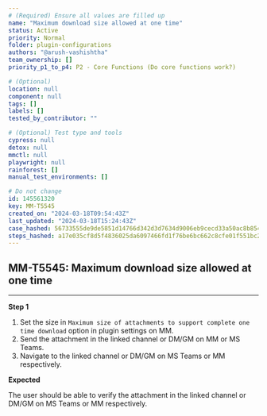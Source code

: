 ```yaml
---
# (Required) Ensure all values are filled up
name: "Maximum download size allowed at one time"
status: Active
priority: Normal
folder: plugin-configurations
authors: "@arush-vashishtha"
team_ownership: []
priority_p1_to_p4: P2 - Core Functions (Do core functions work?)

# (Optional)
location: null
component: null
tags: []
labels: []
tested_by_contributor: ""

# (Optional) Test type and tools
cypress: null
detox: null
mmctl: null
playwright: null
rainforest: []
manual_test_environments: []

# Do not change
id: 145561320
key: MM-T5545
created_on: "2024-03-18T09:54:43Z"
last_updated: "2024-03-18T15:24:43Z"
case_hashed: 56733555de9de5851d14766d342d3d7634d9006eb9cecd33a50ac8b854cce571e92f4b9330fade1a6e73991e429d4d9d
steps_hashed: a17e035cf8d5f4836025da6097466fd1f76be6bc662c8cfe01f551bc2ba9d4aeb29c31b7a4fbe4f9bba90b94b6424171
---
```


<!-- (Auto-generated) Based on frontmatter's "key" and "name" -->

## MM-T5545: Maximum download size allowed at one time

---

**Step 1**

1. Set the size in `Maximum size of attachments to support complete one time download` option in plugin settings on MM.
2. Send the attachment in the linked channel or DM/GM on MM or MS Teams.
3. Navigate to the linked channel or DM/GM on MS Teams or MM respectively.

**Expected**

The user should be able to verify the attachment in the linked channel or DM/GM on MS Teams or MM respectively.
